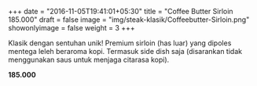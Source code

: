 +++
date = "2016-11-05T19:41:01+05:30"
title = "Coffee Butter Sirloin 185.000"
draft = false
image = "img/steak-klasik/Coffeebutter-Sirloin.png"
showonlyimage = false
weight = 3
+++

Klasik dengan sentuhan unik! Premium sirloin (has luar) yang dipoles mentega leleh beraroma kopi.
Termasuk side dish saja (disarankan tidak menggunakan saus untuk menjaga citarasa kopi).

**185.000**